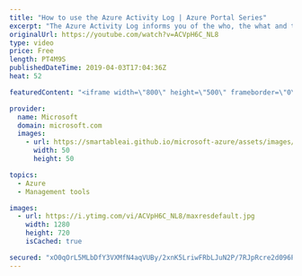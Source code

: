 ```yaml
---
title: "How to use the Azure Activity Log | Azure Portal Series"
excerpt: "The Azure Activity Log informs you of the who, the what and the when for operations in your Azure resources. In this video of the Azure Portal “How To” Series, learn what activity logs are in the Azure Portal, how to access it, and how to make use of them.   Try out these features in the Azure portal:"
originalUrl: https://youtube.com/watch?v=ACVpH6C_NL8
type: video
price: Free
length: PT4M9S
publishedDateTime: 2019-04-03T17:04:36Z
heat: 52

featuredContent: "<iframe width=\"800\" height=\"500\" frameborder=\"0\" src=\"https://www.youtube.com/embed/ACVpH6C_NL8\" allow=\"accelerometer; autoplay; encrypted-media; gyroscope; picture-in-picture\" allowfullscreen></iframe>"

provider:
  name: Microsoft
  domain: microsoft.com
  images:
    - url: https://smartableai.github.io/microsoft-azure/assets/images/organizations/microsoft.com-50x50.jpg
      width: 50
      height: 50

topics:
  - Azure
  - Management tools

images:
  - url: https://i.ytimg.com/vi/ACVpH6C_NL8/maxresdefault.jpg
    width: 1280
    height: 720
    isCached: true

secured: "xO0qOrL5MLbDfY3VXMfN4aqVUBy/2xnK5LriwFRbLJuN2P/7RJpRcre2d096PxA/oihko9AJd2zzHdselMNjq4jZyMZMQGc1s9WCftxZHpEK+q588Z2Zgkxc+7cQ+tdZ6KxLBW5dnUkbQCvS4FV7E4OonsGxQIxj8yVVWqLbXrdAGXyv/F2kRNPJX0P3vAwIyeE0mX7ZfDVPgWjkCtRW8mnjDPh8in0Jyf+PFOcol5SgJnPgOGhQxetSa9UnByVl417Ts2v6qCJO9fjCU1+0VxA7a+mvn35/Gi6lO4Pg9baDcuinpbgWa0x4k+YR1c7RYvl7H1aRMlDuxFihVIWAvHs6yqav3Zd9qgHJBbs8eBsijItAmtWLrdLvGc/EiEIm7CkZxqApbn8QuqKlk+nm8MM9qfrPGmfrItVKbo5JZhw=;kTa0syZgUwferZ3rPqf9gw=="
---
```


